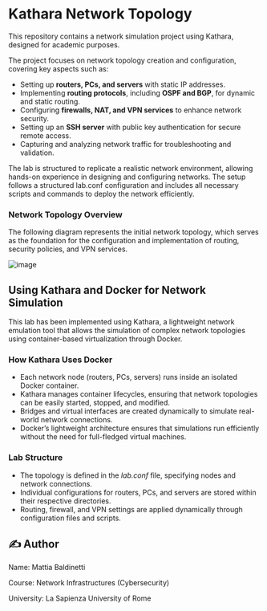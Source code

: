 # Kathara Network Topology
This repository contains a network simulation project using Kathara, designed for academic purposes.

The project focuses on network topology creation and configuration, covering key aspects such as:

- Setting up **routers, PCs, and servers** with static IP addresses.
- Implementing **routing protocols**, including **OSPF and BGP**, for dynamic and static routing.
- Configuring **firewalls, NAT, and VPN services** to enhance network security.
- Setting up an **SSH server** with public key authentication for secure remote access.
- Capturing and analyzing network traffic for troubleshooting and validation.

The lab is structured to replicate a realistic network environment, allowing hands-on experience in designing and configuring networks. The setup follows a structured lab.conf configuration and includes all necessary scripts and commands to deploy the network efficiently.

### Network Topology Overview
The following diagram represents the initial network topology, which serves as the foundation for the configuration and implementation of routing, security policies, and VPN services.

![image](https://github.com/user-attachments/assets/9e854937-7c29-4922-923d-fab8c51b7f22)

## Using Kathara and Docker for Network Simulation
This lab has been implemented using Kathara, a lightweight network emulation tool that allows the simulation of complex network topologies using container-based virtualization through Docker.

### How Kathara Uses Docker
- Each network node (routers, PCs, servers) runs inside an isolated Docker container.
- Kathara manages container lifecycles, ensuring that network topologies can be easily started, stopped, and modified.
- Bridges and virtual interfaces are created dynamically to simulate real-world network connections.
- Docker’s lightweight architecture ensures that simulations run efficiently without the need for full-fledged virtual machines.
### Lab Structure
- The topology is defined in the _lab.conf_ file, specifying nodes and network connections.
- Individual configurations for routers, PCs, and servers are stored within their respective directories.
- Routing, firewall, and VPN settings are applied dynamically through configuration files and scripts.

## ✍️ Author
Name: Mattia Baldinetti

Course: Network Infrastructures (Cybersecurity)

University: La Sapienza University of Rome

